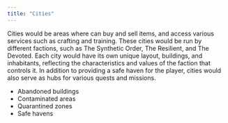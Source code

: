 ```yaml
---
title: "Cities"
---
```


Cities would be areas where can buy and sell items, and access various services such as crafting and training. These
cities would be run by different factions, such as The Synthetic Order, The Resilient, and The Devoted. Each city would
have its own unique layout, buildings, and inhabitants, reflecting the characteristics and values of the faction that
controls it. In addition to providing a safe haven for the player, cities would also serve as hubs for various quests
and missions.

- Abandoned buildings
- Contaminated areas
- Quarantined zones
- Safe havens
